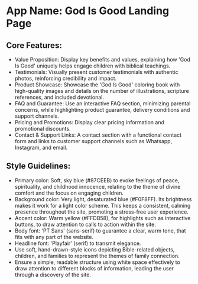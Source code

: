 # **App Name**: God Is Good Landing Page

## Core Features:

- Value Proposition: Display key benefits and values, explaining how 'God Is Good' uniquely helps engage children with biblical teachings.
- Testimonials: Visually present customer testimonials with authentic photos, reinforcing credibility and impact.
- Product Showcase: Showcase the 'God Is Good' coloring book with high-quality images and details on the number of illustrations, scripture references, and included devotional.
- FAQ and Guarantee: Use an interactive FAQ section, minimizing parental concerns, while highlighting product guarantee, delivery conditions and support channels.
- Pricing and Promotions: Display clear pricing information and promotional discounts.
- Contact & Support Links: A contact section with a functional contact form and links to customer support channels such as Whatsapp, Instagram, and email.

## Style Guidelines:

- Primary color: Soft, sky blue (#87CEEB) to evoke feelings of peace, spirituality, and childhood innocence, relating to the theme of divine comfort and the focus on engaging children.
- Background color: Very light, desaturated blue (#F0F8FF). Its brightness makes it work for a light color scheme. This keeps a consistent, calming presence throughout the site, promoting a stress-free user experience.
- Accent color: Warm yellow (#FFDB58), for highlights such as interactive buttons, to draw attention to calls to action within the site.
- Body font: 'PT Sans' (sans-serif) to guarantee a clear, warm tone, that fits with any part of the website.
- Headline font: 'Playfair' (serif) to transmit elegance.
- Use soft, hand-drawn-style icons depicting Bible-related objects, children, and families to represent the themes of family connection.
- Ensure a simple, readable structure using white space effectively to draw attention to different blocks of information, leading the user through a discovery of the site.